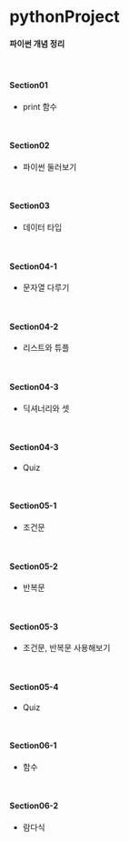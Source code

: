 # pythonProject
#### 파이썬 개념 정리
</br>

#### Section01
  - print 함수  
</br>

#### Section02
- 파이썬 둘러보기  
</br>

#### Section03
- 데이터 타입  
</br>

#### Section04-1
- 문자열 다루기  
</br>


#### Section04-2
- 리스트와 튜플  
</br>

#### Section04-3
- 딕셔너리와 셋 
</br>

#### Section04-3
- Quiz
</br>

#### Section05-1
- 조건문
</br>

#### Section05-2
- 반복문
</br>

#### Section05-3
- 조건문, 반복문 사용해보기
</br>

#### Section05-4
- Quiz
</br>

#### Section06-1
- 함수
</br>

#### Section06-2
- 람다식
</br>

